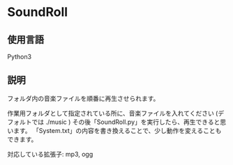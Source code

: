 ﻿# SoundRoll

## 使用言語
Python3

## 説明
フォルダ内の音楽ファイルを順番に再生させられます。

作業用フォルダとして指定されている所に、音楽ファイルを入れてください (デフォルトでは ./music )
その後「SoundRoll.py」を実行したら、再生できると思います。
「System.txt」の内容を書き換えることで、少し動作を変えることもできます。

対応している拡張子: mp3, ogg